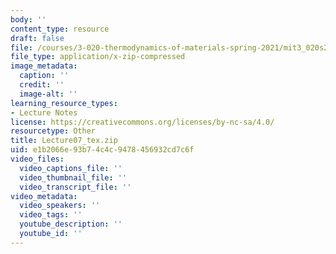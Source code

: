 ```yaml
---
body: ''
content_type: resource
draft: false
file: /courses/3-020-thermodynamics-of-materials-spring-2021/mit3_020s21_lecture07_tex.zip
file_type: application/x-zip-compressed
image_metadata:
  caption: ''
  credit: ''
  image-alt: ''
learning_resource_types:
- Lecture Notes
license: https://creativecommons.org/licenses/by-nc-sa/4.0/
resourcetype: Other
title: Lecture07_tex.zip
uid: e1b2066e-93b7-4c4c-9478-456932cd7c6f
video_files:
  video_captions_file: ''
  video_thumbnail_file: ''
  video_transcript_file: ''
video_metadata:
  video_speakers: ''
  video_tags: ''
  youtube_description: ''
  youtube_id: ''
---
```

